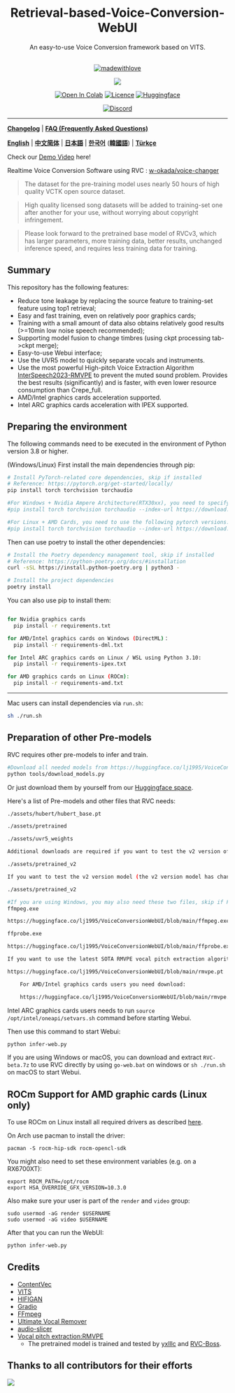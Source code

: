 <div align="center">

<h1>Retrieval-based-Voice-Conversion-WebUI</h1>
An easy-to-use Voice Conversion framework based on VITS.<br><br>

[![madewithlove](https://img.shields.io/badge/made_with-%E2%9D%A4-red?style=for-the-badge&labelColor=orange
)](https://github.com/RVC-Project/Retrieval-based-Voice-Conversion-WebUI)

<img src="https://counter.seku.su/cmoe?name=rvc&theme=r34" /><br>
  
[![Open In Colab](https://img.shields.io/badge/Colab-F9AB00?style=for-the-badge&logo=googlecolab&color=525252)](https://colab.research.google.com/github/RVC-Project/Retrieval-based-Voice-Conversion-WebUI/blob/main/Retrieval_based_Voice_Conversion_WebUI.ipynb)
[![Licence](https://img.shields.io/github/license/RVC-Project/Retrieval-based-Voice-Conversion-WebUI?style=for-the-badge)](https://github.com/RVC-Project/Retrieval-based-Voice-Conversion-WebUI/blob/main/LICENSE)
[![Huggingface](https://img.shields.io/badge/🤗%20-Spaces-yellow.svg?style=for-the-badge)](https://huggingface.co/lj1995/VoiceConversionWebUI/tree/main/)

[![Discord](https://img.shields.io/badge/RVC%20Developers-Discord-7289DA?style=for-the-badge&logo=discord&logoColor=white)](https://discord.gg/HcsmBBGyVk)

</div>

------
[**Changelog**](https://github.com/RVC-Project/Retrieval-based-Voice-Conversion-WebUI/blob/main/docs/Changelog_EN.md) | [**FAQ (Frequently Asked Questions)**](https://github.com/RVC-Project/Retrieval-based-Voice-Conversion-WebUI/wiki/FAQ-(Frequently-Asked-Questions)) 

[**English**](../en/README.en.md) | [**中文简体**](../../README.md) | [**日本語**](../jp/README.ja.md) | [**한국어**](../kr/README.ko.md) ([**韓國語**](../kr/README.ko.han.md)) | [**Türkçe**](../tr/README.tr.md)


Check our [Demo Video](https://www.bilibili.com/video/BV1pm4y1z7Gm/) here!

Realtime Voice Conversion Software using RVC : [w-okada/voice-changer](https://github.com/w-okada/voice-changer)


> The dataset for the pre-training model uses nearly 50 hours of high quality VCTK open source dataset.

> High quality licensed song datasets will be added to training-set one after another for your use, without worrying about copyright infringement.

> Please look forward to the pretrained base model of RVCv3, which has larger parameters, more training data, better results, unchanged inference speed, and requires less training data for training.

## Summary
This repository has the following features:
+ Reduce tone leakage by replacing the source feature to training-set feature using top1 retrieval;
+ Easy and fast training, even on relatively poor graphics cards;
+ Training with a small amount of data also obtains relatively good results (>=10min low noise speech recommended);
+ Supporting model fusion to change timbres (using ckpt processing tab->ckpt merge);
+ Easy-to-use Webui interface;
+ Use the UVR5 model to quickly separate vocals and instruments.
+ Use the most powerful High-pitch Voice Extraction Algorithm [InterSpeech2023-RMVPE](#Credits) to prevent the muted sound problem. Provides the best results (significantly) and is faster, with even lower resource consumption than Crepe_full.
+ AMD/Intel graphics cards acceleration supported.
+ Intel ARC graphics cards acceleration with IPEX supported.

## Preparing the environment
The following commands need to be executed in the environment of Python version 3.8 or higher.

(Windows/Linux)
First install the main dependencies through pip:
```bash
# Install PyTorch-related core dependencies, skip if installed
# Reference: https://pytorch.org/get-started/locally/
pip install torch torchvision torchaudio

#For Windows + Nvidia Ampere Architecture(RTX30xx), you need to specify the cuda version corresponding to pytorch according to the experience of https://github.com/RVC-Project/Retrieval-based-Voice-Conversion-WebUI/issues/21
#pip install torch torchvision torchaudio --index-url https://download.pytorch.org/whl/cu117

#For Linux + AMD Cards, you need to use the following pytorch versions:
#pip install torch torchvision torchaudio --index-url https://download.pytorch.org/whl/rocm5.4.2
```

Then can use poetry to install the other dependencies:
```bash
# Install the Poetry dependency management tool, skip if installed
# Reference: https://python-poetry.org/docs/#installation
curl -sSL https://install.python-poetry.org | python3 -

# Install the project dependencies
poetry install
```

You can also use pip to install them:
```bash

for Nvidia graphics cards
  pip install -r requirements.txt

for AMD/Intel graphics cards on Windows (DirectML)：
  pip install -r requirements-dml.txt

for Intel ARC graphics cards on Linux / WSL using Python 3.10: 
  pip install -r requirements-ipex.txt

for AMD graphics cards on Linux (ROCm):
  pip install -r requirements-amd.txt
```

------
Mac users can install dependencies via `run.sh`:
```bash
sh ./run.sh
```

## Preparation of other Pre-models
RVC requires other pre-models to infer and train.

```bash
#Download all needed models from https://huggingface.co/lj1995/VoiceConversionWebUI/tree/main/
python tools/download_models.py
```

Or just download them by yourself from our [Huggingface space](https://huggingface.co/lj1995/VoiceConversionWebUI/tree/main/).

Here's a list of Pre-models and other files that RVC needs:
```bash
./assets/hubert/hubert_base.pt

./assets/pretrained 

./assets/uvr5_weights

Additional downloads are required if you want to test the v2 version of the model.

./assets/pretrained_v2

If you want to test the v2 version model (the v2 version model has changed the input from the 256 dimensional feature of 9-layer Hubert+final_proj to the 768 dimensional feature of 12-layer Hubert, and has added 3 period discriminators), you will need to download additional features

./assets/pretrained_v2

#If you are using Windows, you may also need these two files, skip if FFmpeg and FFprobe are installed
ffmpeg.exe

https://huggingface.co/lj1995/VoiceConversionWebUI/blob/main/ffmpeg.exe

ffprobe.exe

https://huggingface.co/lj1995/VoiceConversionWebUI/blob/main/ffprobe.exe

If you want to use the latest SOTA RMVPE vocal pitch extraction algorithm, you need to download the RMVPE weights and place them in the RVC root directory

https://huggingface.co/lj1995/VoiceConversionWebUI/blob/main/rmvpe.pt

    For AMD/Intel graphics cards users you need download:

    https://huggingface.co/lj1995/VoiceConversionWebUI/blob/main/rmvpe.onnx

```

Intel ARC graphics cards users needs to run `source /opt/intel/oneapi/setvars.sh` command before starting Webui.

Then use this command to start Webui:
```bash
python infer-web.py
```

If you are using Windows or macOS, you can download and extract `RVC-beta.7z` to use RVC directly by using `go-web.bat` on windows or `sh ./run.sh` on macOS to start Webui.

## ROCm Support for AMD graphic cards (Linux only)
To use ROCm on Linux install all required drivers as described [here](https://rocm.docs.amd.com/en/latest/deploy/linux/os-native/install.html).

On Arch use pacman to install the driver:
````
pacman -S rocm-hip-sdk rocm-opencl-sdk
````

You might also need to set these environment variables (e.g. on a RX6700XT):
````
export ROCM_PATH=/opt/rocm
export HSA_OVERRIDE_GFX_VERSION=10.3.0
````
Also make sure your user is part of the `render` and `video` group:
````
sudo usermod -aG render $USERNAME
sudo usermod -aG video $USERNAME
````
After that you can run the WebUI:
```bash
python infer-web.py
```

## Credits
+ [ContentVec](https://github.com/auspicious3000/contentvec/)
+ [VITS](https://github.com/jaywalnut310/vits)
+ [HIFIGAN](https://github.com/jik876/hifi-gan)
+ [Gradio](https://github.com/gradio-app/gradio)
+ [FFmpeg](https://github.com/FFmpeg/FFmpeg)
+ [Ultimate Vocal Remover](https://github.com/Anjok07/ultimatevocalremovergui)
+ [audio-slicer](https://github.com/openvpi/audio-slicer)
+ [Vocal pitch extraction:RMVPE](https://github.com/Dream-High/RMVPE)
  + The pretrained model is trained and tested by [yxlllc](https://github.com/yxlllc/RMVPE) and [RVC-Boss](https://github.com/RVC-Boss).
  
## Thanks to all contributors for their efforts
<a href="https://github.com/RVC-Project/Retrieval-based-Voice-Conversion-WebUI/graphs/contributors" target="_blank">
  <img src="https://contrib.rocks/image?repo=RVC-Project/Retrieval-based-Voice-Conversion-WebUI" />
</a>

